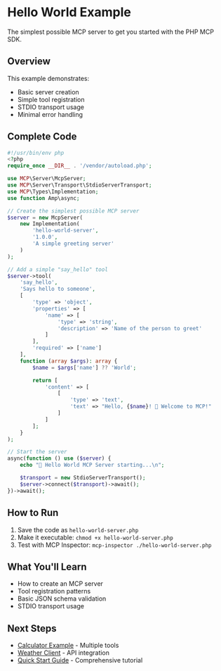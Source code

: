 # Hello World Example

The simplest possible MCP server to get you started with the PHP MCP SDK.

## Overview

This example demonstrates:

- Basic server creation
- Simple tool registration
- STDIO transport usage
- Minimal error handling

## Complete Code

```php
#!/usr/bin/env php
<?php
require_once __DIR__ . '/vendor/autoload.php';

use MCP\Server\McpServer;
use MCP\Server\Transport\StdioServerTransport;
use MCP\Types\Implementation;
use function Amp\async;

// Create the simplest possible MCP server
$server = new McpServer(
    new Implementation(
        'hello-world-server',
        '1.0.0',
        'A simple greeting server'
    )
);

// Add a simple "say_hello" tool
$server->tool(
    'say_hello',
    'Says hello to someone',
    [
        'type' => 'object',
        'properties' => [
            'name' => [
                'type' => 'string',
                'description' => 'Name of the person to greet'
            ]
        ],
        'required' => ['name']
    ],
    function (array $args): array {
        $name = $args['name'] ?? 'World';

        return [
            'content' => [
                [
                    'type' => 'text',
                    'text' => "Hello, {$name}! 👋 Welcome to MCP!"
                ]
            ]
        ];
    }
);

// Start the server
async(function () use ($server) {
    echo "🚀 Hello World MCP Server starting...\n";

    $transport = new StdioServerTransport();
    $server->connect($transport)->await();
})->await();
```

## How to Run

1. Save the code as `hello-world-server.php`
2. Make it executable: `chmod +x hello-world-server.php`
3. Test with MCP Inspector: `mcp-inspector ./hello-world-server.php`

## What You'll Learn

- How to create an MCP server
- Tool registration patterns
- Basic JSON schema validation
- STDIO transport usage

## Next Steps

- [Calculator Example](calculator) - Multiple tools
- [Weather Client](weather-client) - API integration
- [Quick Start Guide](../guide/quick-start) - Comprehensive tutorial
